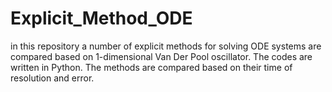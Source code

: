 # Explicit_Method_ODE
in this repository a number of explicit methods for solving ODE systems are compared based on 1-dimensional Van Der Pool oscillator. The codes are written in Python. The methods are compared based on their time of resolution and error.
